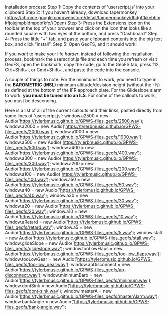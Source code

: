 Installation process:
Step 1: Copy the contents of 'userscript.js' into your clipboard
Step 2: If you haven't already, download tapermonkey (https://chrome.google.com/webstore/detail/tampermonkey/dhdgffkkebhmkfjojejmpbldmpobfkfo//Open)
Step 3: Press the Extensions icon on the toolbar at the top of your browser and click on the icon that looks like a rounded square with two eyes at the bottom, and press "Dashboard"
Step 4: Press the little "+" tab, and paste your clipboard contents into the big text box, and click "install".
Step 5: Open GeoFS, and it should work!

If you _want_ to make your life _harder_, instead of following the installation process, bookmark the userscript.js file and each time you refresh or visit GeoFS, open the bookmark, copy the code, go to the GeoFS tab, press f12, Ctrl+Shift+I, or Cmd+Shift+I, and paste the code into the console.

A couple of things to note:
For the minimums to work, you need to type in the **BAROMETRIC (MSL)** minimum altitude/desision height (without the -½) as defined at the bottom of the IFR approach plate.
For the Glideslope alarm to work, **you must be tuned into an ILS**.
For some of the callouts to work, you must be descending.

Here is a list of all of the current callouts and their links, pasted directly from some lines of 'userscript.js':
    window.a2500 = new Audio('https://tylerbmusic.github.io/GPWS-files_geofs/2500.wav');
    window.a2000 = new Audio('https://tylerbmusic.github.io/GPWS-files_geofs/2000.wav');
    window.a1000 = new Audio('https://tylerbmusic.github.io/GPWS-files_geofs/1000.wav');
    window.a500 = new Audio('https://tylerbmusic.github.io/GPWS-files_geofs/500.wav');
    window.a400 = new Audio('https://tylerbmusic.github.io/GPWS-files_geofs/400.wav');
    window.a300 = new Audio('https://tylerbmusic.github.io/GPWS-files_geofs/300.wav');
    window.a200 = new Audio('https://tylerbmusic.github.io/GPWS-files_geofs/200.wav');
    window.a100 = new Audio('https://tylerbmusic.github.io/GPWS-files_geofs/100.wav');
    window.a50 = new Audio('https://tylerbmusic.github.io/GPWS-files_geofs/50.wav');
    window.a40 = new Audio('https://tylerbmusic.github.io/GPWS-files_geofs/40.wav');
    window.a30 = new Audio('https://tylerbmusic.github.io/GPWS-files_geofs/30.wav');
    window.a20 = new Audio('https://tylerbmusic.github.io/GPWS-files_geofs/20.wav');
    window.a10 = new Audio('https://tylerbmusic.github.io/GPWS-files_geofs/10.wav');
    window.aRetard = new Audio('https://tylerbmusic.github.io/GPWS-files_geofs/retard.wav');
    window.a5 = new Audio('https://tylerbmusic.github.io/GPWS-files_geofs/5.wav');
    window.stall = new Audio('https://tylerbmusic.github.io/GPWS-files_geofs/stall.wav');
    window.glideSlope = new Audio('https://tylerbmusic.github.io/GPWS-files_geofs/glideslope.wav');
    window.tooLowFlaps = new Audio('https://tylerbmusic.github.io/GPWS-files_geofs/too-low_flaps.wav');
    window.tooLowGear = new Audio('https://tylerbmusic.github.io/GPWS-files_geofs/too-low_gear.wav');
    window.apDisconnect = new Audio('https://tylerbmusic.github.io/GPWS-files_geofs/ap-disconnect.wav');
    window.minimumBaro = new Audio('https://tylerbmusic.github.io/GPWS-files_geofs/minimum.wav');
    window.dontSink = new Audio('https://tylerbmusic.github.io/GPWS-files_geofs/dont-sink.wav');
    window.masterA = new Audio('https://tylerbmusic.github.io/GPWS-files_geofs/masterAlarm.wav');
    window.bankAngle = new Audio('https://tylerbmusic.github.io/GPWS-files_geofs/bank-angle.wav');
